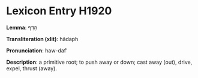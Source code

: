 # Lexicon Entry H1920

**Lemma**: הָדַף

**Transliteration (xlit)**: hâdaph

**Pronunciation**: haw-daf'

**Description**:
a primitive root; to push away or down; cast away (out), drive, expel, thrust (away).
